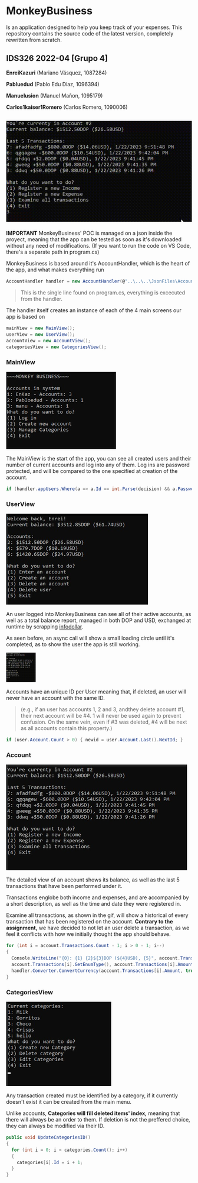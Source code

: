 # MonkeyBusiness
Is an application designed to help you keep track of your expenses. This repository contains the source code of the latest version, completely rewritten from scratch.

## IDS326 2022-04 [Grupo 4]
**EnreiKazuri** (Mariano Vásquez, 1087284)

**Pabluedud** (Pablo Edu Diaz, 1096394)

**Manuelusion** (Manuel Mañon, 1095179)

**Carlos1kaiser1Romero** (Carlos Romero, 1090006)

![Loading Gif](./MonkeyBusiness/Images/LoadingUSD.gif)
---
**IMPORTANT** MonkeyBusiness' POC is managed on a json inside the proyect, meaning that the app can be tested as soon as it's downloaded without any need of 
modifications. (If you want to run the code on VS Code, there's a separate path in program.cs)

MonkeyBusiness is based around it's AccountHandler, which is the heart of the app, and what makes everything run
```c#
AccountHandler handler = new AccountHandler(@"..\..\..\JsonFiles\Accounts.json", @"..\..\..\JsonFiles\Categories.json"); 
```
> This is the single line found on program.cs, everything is excecuted from the handler.

The handler itself creates an instance of each of the 4 main screens our app is based on
```c#
mainView = new MainView();
userView = new UserView();
accountView = new AccountView();
categoriesView = new CategoriesView();
```
### MainView
![Main screen of MonkeyBusiness](./MonkeyBusiness/Images/MainView.jpg)

The MainView is the start of the app, you can see all created users and their number of current accounts and log into any of them. Log ins are password protected, and
will be compared to the one specified at creation of the account.

```c#
if (handler.appUsers.Where(a => a.Id == int.Parse(decision) && a.Password == pwd).ToList().Count > 0)
```

### UserView
![View of an user logged into MonkeyBusiness](./MonkeyBusiness/Images/UserView.jpg)

An user logged into MonkeyBusiness can see all of their active accounts, as well as a total balance report, managed in both DOP and USD, exchanged at runtime
by scrapping [infodollar](https://www.infodolar.com.do/).

As seen before, an async call will show a small loading circle until it's completed, as to show the user the app is still working.

<img src="./MonkeyBusiness/Images/LoadingUSD.gif" width="80" height="80" />

Accounts have an unique ID per User meaning that, if deleted, an user will never have an account with the same ID. 
>(e.g., if an user has accounts 1, 2 and 3, andthey delete account #1, their next account will be #4. 1 will never be used again to prevent confusion.
On the same vein, even if #3 was deleted, #4 will be next as all accounts contain this property.)

```c#
if (user.Account.Count > 0) { newid = user.Account.Last().NextId; }
```

### Account
![View of a chosen account from an user](./MonkeyBusiness/Images/AccountView.jpg)

The detailed view of an account shows its balance, as well as the last 5 transactions that have been performed under it.

Transactions englobe both income and expenses, and are accompanied by a short description, as well as the time and date they were registered in.

Examine all transactions, as shown in the gif, will show a historical of every transaction that has been registered on the account. **Contrary to the assignment,**
we have decided to not let an user delete a transaction, as we feel it conflicts with how we initially thought the app should behave.

```c#
for (int i = account.Transactions.Count - 1; i > 0 - 1; i--)
{
  Console.WriteLine("{0}: {1} {2}${3}DOP (${4}USD), {5}", account.Transactions[i].Id, account.Transactions[i].Description,
  account.Transactions[i].GetEnumType(), account.Transactions[i].Amount,
  handler.Converter.ConvertCurrency(account.Transactions[i].Amount, true), account.Transactions[i].Date);
}
```

### CategoriesView
![View of all categories currently registed in the app](./MonkeyBusiness/Images/CategoriesView.jpg)

Any transaction created must be identified by a category, if it currently doesn't exist it can be created from the main menu.

Unlike accounts, **Categories will fill deleted items' index,** meaning that there will always be an order to them. If deletion is not the preffered choice,
they can always be modified via their ID.

```c#
public void UpdateCategoriesID()
{
  for (int i = 0; i < categories.Count(); i++)
  {
    categories[i].Id = i + 1;
  }
}
```
